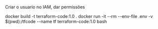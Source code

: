 
Criar o usuario no IAM, dar permissões 

docker build -t terraform-code:1.0 .
docker run -it --rm --env-file .env -v $(pwd):/tfcode --name tf terraform-code:1.0 bash